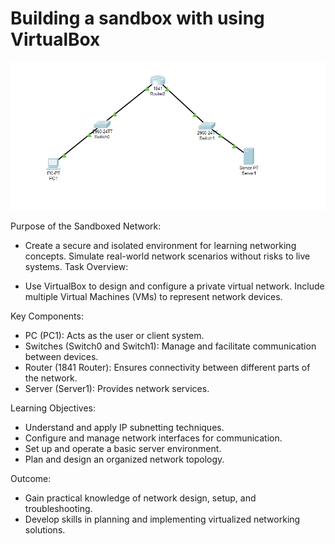 # Building a sandbox with using VirtualBox
![Networking Diagram](Diagram.png)

Purpose of the Sandboxed Network:
* Create a secure and isolated environment for learning networking concepts.
Simulate real-world network scenarios without risks to live systems.
Task Overview:

* Use VirtualBox to design and configure a private virtual network.
Include multiple Virtual Machines (VMs) to represent network devices.

Key Components:
* PC (PC1): Acts as the user or client system.
* Switches (Switch0 and Switch1): Manage and facilitate communication between devices.
* Router (1841 Router): Ensures connectivity between different parts of the network.
* Server (Server1): Provides network services.

Learning Objectives:
* Understand and apply IP subnetting techniques.
* Configure and manage network interfaces for communication.
* Set up and operate a basic server environment.
* Plan and design an organized network topology.

Outcome:
* Gain practical knowledge of network design, setup, and troubleshooting.
* Develop skills in planning and implementing virtualized networking solutions.
